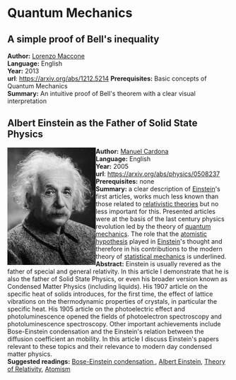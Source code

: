 # Quantum Mechanics

## A simple proof of Bell's inequality

**Author:** [Lorenzo Maccone](https://wordpress.qubit.it/people/maccone/)  
**Language:** English  
**Year:** 2013  
**url**: https://arxiv.org/abs/1212.5214
**Prerequisites:** Basic concepts of Quantum Mechanics  
**Summary:** An intuitive proof of Bell's theorem with a clear visual interpretation  

## Albert Einstein as the Father of Solid State Physics

<img align="left" img src="Albert_Einstein_Head.jpg" width="200px"/>

**Author:** [Manuel Cardona](https://en.wikipedia.org/wiki/Manuel_Cardona)  
**Language:** English  
**Year:** 2005  
**url**: https://arxiv.org/abs/physics/0508237  
**Prerequisites:** none  
**Summary:** a clear description of [Einstein](https://it.wikipedia.org/wiki/Albert_Einstein)'s first articles, works much less known than those related to [relativistic theories](https://en.wikipedia.org/wiki/Theory_of_relativity) but no less important for this. Presented articles were at the basis of the last century physics revolution led by the theory of [quantum mechanics](https://en.wikipedia.org/wiki/Quantum_mechanics). The role that the [atomistic hypothesis](https://en.wikipedia.org/wiki/Atomism) played in [Einstein](https://it.wikipedia.org/wiki/Albert_Einstein#/media/File:Albert_Einstein_Head.jpg)'s thought and therefore in his contributions to the modern theory of [statistical mechanics](https://en.wikipedia.org/wiki/Statistical_mechanics) is underlined.  
**Abstract:** Einstein is usually revered as the father of special and general relativity. In this article I demonstrate that he is also the father of Solid State Physics, or even his broader version known as Condensed Matter Physics (including liquids). His 1907 article on the specific heat of solids introduces, for the first time, the effect of lattice vibrations on the thermodynamic properties of crystals, in particular the specific heat. His 1905 article on the photoelectric effect and photoluminescence opened the fields of photoelectron spectroscopy and photoluminescence spectroscopy. Other important achievements include Bose-Einstein condensation and the Einstein's relation between the diffusion coefficient an mobility. In this article I discuss Einstein's papers relevant to these topics and their relevance to modern day condensed matter physics.  
**Suggested readings:** [Bose-Einstein condensation ](https://en.wikipedia.org/wiki/Bose%E2%80%93Einstein_condensate), [Albert Einstein](https://it.wikipedia.org/wiki/Albert_Einstein), [Theory of Relativity](https://en.wikipedia.org/wiki/Theory_of_relativity), [Atomism](https://en.wikipedia.org/wiki/Atomism)

